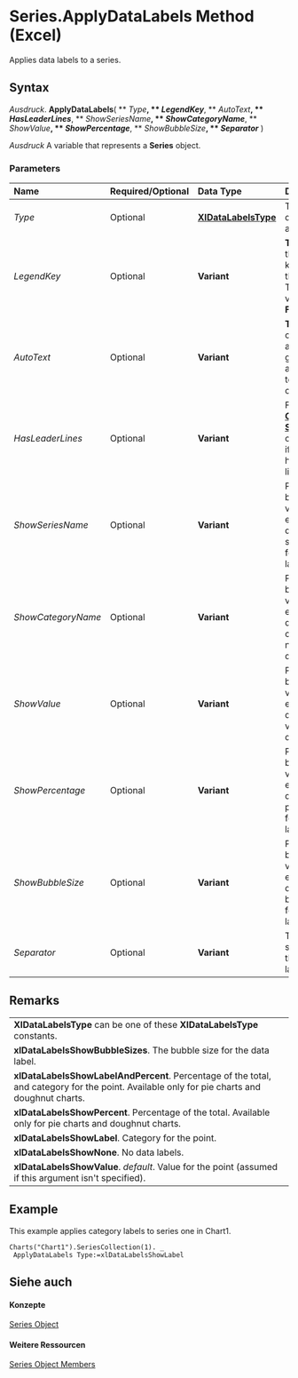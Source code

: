 
# Series.ApplyDataLabels Method (Excel)

Applies data labels to a series.


## Syntax

 _Ausdruck_. **ApplyDataLabels**( ** _Type_**, ** _LegendKey_**, ** _AutoText_**, ** _HasLeaderLines_**, ** _ShowSeriesName_**, ** _ShowCategoryName_**, ** _ShowValue_**, ** _ShowPercentage_**, ** _ShowBubbleSize_**, ** _Separator_** )

 _Ausdruck_ A variable that represents a **Series** object.


### Parameters



|**Name**|**Required/Optional**|**Data Type**|**Description**|
|:-----|:-----|:-----|:-----|
| _Type_|Optional|**[XlDataLabelsType](42f5e60d-6f12-7f12-47af-2a81577c60d5.md)**|The type of data label to apply.|
| _LegendKey_|Optional|**Variant**|**True** to show the legend key next to the point. The default value is **False**.|
| _AutoText_|Optional|**Variant**|**True** if the object automatically generates appropriate text based on content.|
| _HasLeaderLines_|Optional|**Variant**|For the  **[Chart](179c32ce-49bd-6f36-ea12-89fb5443f3ea.md)** and **[Series](c7d34b32-8172-f7a0-0a17-f01d44246b64.md)** objects, **True** if the series has leader lines.|
| _ShowSeriesName_|Optional|**Variant**|Pass a boolean value to enable or disable the series name for the data label.|
| _ShowCategoryName_|Optional|**Variant**|Pass a boolean value to enable or disable the category name for the data label.|
| _ShowValue_|Optional|**Variant**|Pass a boolean value to enable or disable the value for the data label.|
| _ShowPercentage_|Optional|**Variant**|Pass a boolean value to enable or disable the percentage for the data label.|
| _ShowBubbleSize_|Optional|**Variant**|Pass a boolean value to enable or disable the bubble size for the data label.|
| _Separator_|Optional|**Variant**|The separator for the data label.|

## Remarks




||
|:-----|
|**XlDataLabelsType** can be one of these **XlDataLabelsType** constants.|
|**xlDataLabelsShowBubbleSizes**. The bubble size for the data label.|
|**xlDataLabelsShowLabelAndPercent**. Percentage of the total, and category for the point. Available only for pie charts and doughnut charts.|
|**xlDataLabelsShowPercent**. Percentage of the total. Available only for pie charts and doughnut charts.|
|**xlDataLabelsShowLabel**. Category for the point.|
|**xlDataLabelsShowNone**. No data labels.|
|**xlDataLabelsShowValue**. _default_. Value for the point (assumed if this argument isn't specified).|

## Example

This example applies category labels to series one in Chart1.


```
Charts("Chart1").SeriesCollection(1). _ 
 ApplyDataLabels Type:=xlDataLabelsShowLabel
```


## Siehe auch


#### Konzepte


[Series Object](c7d34b32-8172-f7a0-0a17-f01d44246b64.md)
#### Weitere Ressourcen


[Series Object Members](http://msdn.microsoft.com/library/eeab4f69-b436-9de7-5d4a-0a5c63f2dfce%28Office.15%29.aspx)